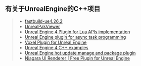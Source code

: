 ## 有关于UnrealEngine的C++项目  

>* [fastbuild-ue4.26.2](https://github.com/VicentChen/fastbuild-ue4.26.2)  
>* [UnrealPakViewer](https://github.com/jashking/UnrealPakViewer)  
>* [Unreal Engine 4 Plugin for Lua APIs implementation](https://github.com/rdeioris/LuaMachine)  
>* [Unreal Engine plugin for async task programming](https://github.com/splash-damage/future-extensions)  
>* [Voxel Plugin for Unreal Engine](https://github.com/Phyronnaz/VoxelPlugin)  
>* [Unreal Engine 4 C++ examples](https://github.com/Harrison1/unrealcpp)  
>* [Unreal Engine hot update manage and package plugin](https://github.com/hxhb/HotPatcher)  
>* [Niagara UI Renderer | Free Plugin for Unreal Engine](https://github.com/SourySK/NiagaraUIRenderer)  
